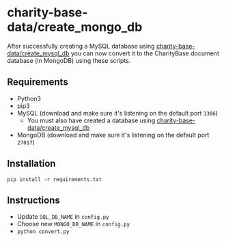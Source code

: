 # charity-base-data/create_mongo_db

After successfully creating a MySQL database using [charity-base-data/create_mysql_db](../create_mysql_db) you can now convert it to the CharityBase document database (in MongoDB) using these scripts.

## Requirements
* Python3
* pip3
* MySQL (download and make sure it's listening on the default port `3306`)
  * You must also have created a database using [charity-base-data/create_mysql_db](../create_mysql_db)
* MongoDB (download and make sure it's listening on the default port `27017`)

## Installation
```shell
pip install -r requirements.txt
```

## Instructions
* Update `SQL_DB_NAME` in `config.py`
* Choose new `MONGO_DB_NAME` in `config.py`
* `python convert.py`
